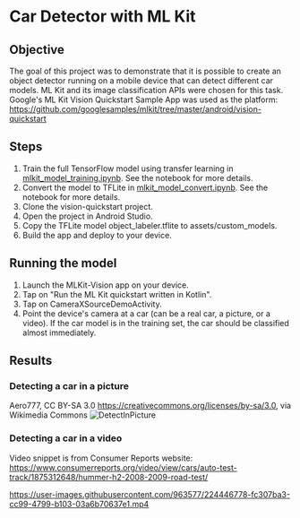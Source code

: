 # Car Detector with ML Kit

## Objective
The goal of this project was to demonstrate that it is possible to create an object detector running on a mobile device that can detect different car models. ML Kit and its image classification APIs were chosen for this task. Google's ML Kit Vision Quickstart Sample App was used as the platform:
https://github.com/googlesamples/mlkit/tree/master/android/vision-quickstart

## Steps
1. Train the full TensorFlow model using transfer learning in [mlkit_model_training.ipynb](mlkit_model_training.ipynb). See the notebook for more details.
2. Convert the model to TFLite in [mlkit_model_convert.ipynb](mlkit_model_convert.ipynb). See the notebook for more details.
3. Clone the vision-quickstart project.
4. Open the project in Android Studio.
5. Copy the TFLite model object_labeler.tflite to assets/custom_models.
6. Build the app and deploy to your device.

## Running the model
1. Launch the MLKit-Vision app on your device.
2. Tap on "Run the ML Kit quickstart written in Kotlin".
3. Tap on CameraXSourceDemoActivity.
4. Point the device's camera at a car (can be a real car, a picture, or a video). If the car model is in the training set, the car should be classified almost immediately.

## Results
### Detecting a car in a picture
Aero777, CC BY-SA 3.0 <https://creativecommons.org/licenses/by-sa/3.0>, via Wikimedia Commons
![DetectInPicture](https://user-images.githubusercontent.com/963577/224446666-8cfa6cb8-2b09-434c-9a9b-ad38116941ef.png)

### Detecting a car in a video
Video snippet is from Consumer Reports website: https://www.consumerreports.org/video/view/cars/auto-test-track/1875312648/hummer-h2-2008-2009-road-test/

https://user-images.githubusercontent.com/963577/224446778-fc307ba3-cc99-4799-b103-03a6b70637e1.mp4
